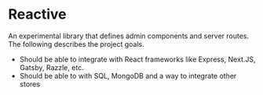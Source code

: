 # Reactive

An experimental library that defines admin components and server routes.
The following describes the project goals.

 - Should be able to integrate with React frameworks like 
   Express, Next.JS, Gatsby, Razzle, etc.
 - Should be able to with SQL, MongoDB and a way to integrate other stores